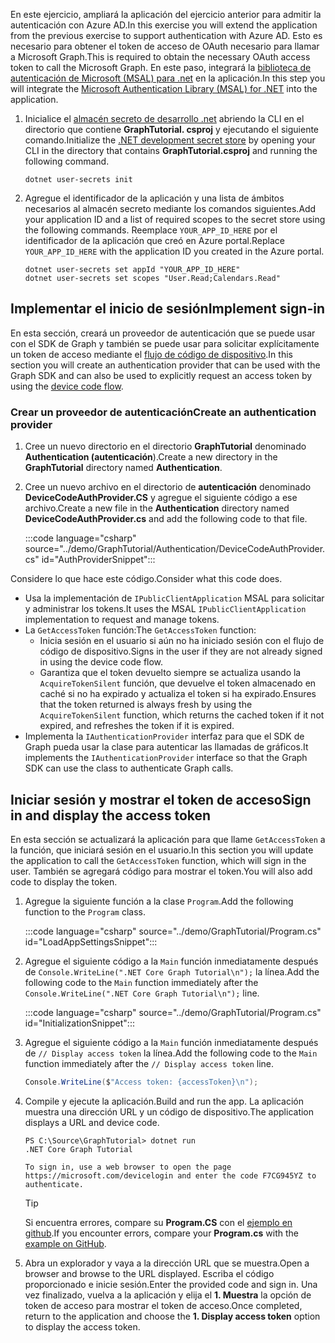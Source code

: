 <!-- markdownlint-disable MD002 MD041 -->

<span data-ttu-id="21ca6-101">En este ejercicio, ampliará la aplicación del ejercicio anterior para admitir la autenticación con Azure AD.</span><span class="sxs-lookup"><span data-stu-id="21ca6-101">In this exercise you will extend the application from the previous exercise to support authentication with Azure AD.</span></span> <span data-ttu-id="21ca6-102">Esto es necesario para obtener el token de acceso de OAuth necesario para llamar a Microsoft Graph.</span><span class="sxs-lookup"><span data-stu-id="21ca6-102">This is required to obtain the necessary OAuth access token to call the Microsoft Graph.</span></span> <span data-ttu-id="21ca6-103">En este paso, integrará la [biblioteca de autenticación de Microsoft (MSAL) para .net](https://github.com/AzureAD/microsoft-authentication-library-for-dotnet) en la aplicación.</span><span class="sxs-lookup"><span data-stu-id="21ca6-103">In this step you will integrate the [Microsoft Authentication Library (MSAL) for .NET](https://github.com/AzureAD/microsoft-authentication-library-for-dotnet) into the application.</span></span>

1. <span data-ttu-id="21ca6-104">Inicialice el [almacén secreto de desarrollo .net](/aspnet/core/security/app-secrets) abriendo la CLI en el directorio que contiene **GraphTutorial. csproj** y ejecutando el siguiente comando.</span><span class="sxs-lookup"><span data-stu-id="21ca6-104">Initialize the [.NET development secret store](/aspnet/core/security/app-secrets) by opening your CLI in the directory that contains **GraphTutorial.csproj** and running the following command.</span></span>

    ```Shell
    dotnet user-secrets init
    ```

1. <span data-ttu-id="21ca6-105">Agregue el identificador de la aplicación y una lista de ámbitos necesarios al almacén secreto mediante los comandos siguientes.</span><span class="sxs-lookup"><span data-stu-id="21ca6-105">Add your application ID and a list of required scopes to the secret store using the following commands.</span></span> <span data-ttu-id="21ca6-106">Reemplace `YOUR_APP_ID_HERE` por el identificador de la aplicación que creó en Azure portal.</span><span class="sxs-lookup"><span data-stu-id="21ca6-106">Replace `YOUR_APP_ID_HERE` with the application ID you created in the Azure portal.</span></span>

    ```Shell
    dotnet user-secrets set appId "YOUR_APP_ID_HERE"
    dotnet user-secrets set scopes "User.Read;Calendars.Read"
    ```

## <a name="implement-sign-in"></a><span data-ttu-id="21ca6-107">Implementar el inicio de sesión</span><span class="sxs-lookup"><span data-stu-id="21ca6-107">Implement sign-in</span></span>

<span data-ttu-id="21ca6-108">En esta sección, creará un proveedor de autenticación que se puede usar con el SDK de Graph y también se puede usar para solicitar explícitamente un token de acceso mediante el [flujo de código de dispositivo](https://docs.microsoft.com/azure/active-directory/develop/v2-oauth2-device-code).</span><span class="sxs-lookup"><span data-stu-id="21ca6-108">In this section you will create an authentication provider that can be used with the Graph SDK and can also be used to explicitly request an access token by using the [device code flow](https://docs.microsoft.com/azure/active-directory/develop/v2-oauth2-device-code).</span></span>

### <a name="create-an-authentication-provider"></a><span data-ttu-id="21ca6-109">Crear un proveedor de autenticación</span><span class="sxs-lookup"><span data-stu-id="21ca6-109">Create an authentication provider</span></span>

1. <span data-ttu-id="21ca6-110">Cree un nuevo directorio en el directorio **GraphTutorial** denominado **Authentication (autenticación**).</span><span class="sxs-lookup"><span data-stu-id="21ca6-110">Create a new directory in the **GraphTutorial** directory named **Authentication**.</span></span>
1. <span data-ttu-id="21ca6-111">Cree un nuevo archivo en el directorio de **autenticación** denominado **DeviceCodeAuthProvider.CS** y agregue el siguiente código a ese archivo.</span><span class="sxs-lookup"><span data-stu-id="21ca6-111">Create a new file in the **Authentication** directory named **DeviceCodeAuthProvider.cs** and add the following code to that file.</span></span>

    :::code language="csharp" source="../demo/GraphTutorial/Authentication/DeviceCodeAuthProvider.cs" id="AuthProviderSnippet":::

<span data-ttu-id="21ca6-112">Considere lo que hace este código.</span><span class="sxs-lookup"><span data-stu-id="21ca6-112">Consider what this code does.</span></span>

- <span data-ttu-id="21ca6-113">Usa la implementación de `IPublicClientApplication` MSAL para solicitar y administrar los tokens.</span><span class="sxs-lookup"><span data-stu-id="21ca6-113">It uses the MSAL `IPublicClientApplication` implementation to request and manage tokens.</span></span>
- <span data-ttu-id="21ca6-114">La `GetAccessToken` función:</span><span class="sxs-lookup"><span data-stu-id="21ca6-114">The `GetAccessToken` function:</span></span>
  - <span data-ttu-id="21ca6-115">Inicia sesión en el usuario si aún no ha iniciado sesión con el flujo de código de dispositivo.</span><span class="sxs-lookup"><span data-stu-id="21ca6-115">Signs in the user if they are not already signed in using the device code flow.</span></span>
  - <span data-ttu-id="21ca6-116">Garantiza que el token devuelto siempre se actualiza usando la `AcquireTokenSilent` función, que devuelve el token almacenado en caché si no ha expirado y actualiza el token si ha expirado.</span><span class="sxs-lookup"><span data-stu-id="21ca6-116">Ensures that the token returned is always fresh by using the `AcquireTokenSilent` function, which returns the cached token if it not expired, and refreshes the token if it is expired.</span></span>
- <span data-ttu-id="21ca6-117">Implementa la `IAuthenticationProvider` interfaz para que el SDK de Graph pueda usar la clase para autenticar las llamadas de gráficos.</span><span class="sxs-lookup"><span data-stu-id="21ca6-117">It implements the `IAuthenticationProvider` interface so that the Graph SDK can use the class to authenticate Graph calls.</span></span>

## <a name="sign-in-and-display-the-access-token"></a><span data-ttu-id="21ca6-118">Iniciar sesión y mostrar el token de acceso</span><span class="sxs-lookup"><span data-stu-id="21ca6-118">Sign in and display the access token</span></span>

<span data-ttu-id="21ca6-119">En esta sección se actualizará la aplicación para que llame `GetAccessToken` a la función, que iniciará sesión en el usuario.</span><span class="sxs-lookup"><span data-stu-id="21ca6-119">In this section you will update the application to call the `GetAccessToken` function, which will sign in the user.</span></span> <span data-ttu-id="21ca6-120">También se agregará código para mostrar el token.</span><span class="sxs-lookup"><span data-stu-id="21ca6-120">You will also add code to display the token.</span></span>

1. <span data-ttu-id="21ca6-121">Agregue la siguiente función a la clase `Program`.</span><span class="sxs-lookup"><span data-stu-id="21ca6-121">Add the following function to the `Program` class.</span></span>

    :::code language="csharp" source="../demo/GraphTutorial/Program.cs" id="LoadAppSettingsSnippet":::

1. <span data-ttu-id="21ca6-122">Agregue el siguiente código a la `Main` función inmediatamente después de `Console.WriteLine(".NET Core Graph Tutorial\n");` la línea.</span><span class="sxs-lookup"><span data-stu-id="21ca6-122">Add the following code to the `Main` function immediately after the `Console.WriteLine(".NET Core Graph Tutorial\n");` line.</span></span>

    :::code language="csharp" source="../demo/GraphTutorial/Program.cs" id="InitializationSnippet":::

1. <span data-ttu-id="21ca6-123">Agregue el siguiente código a la `Main` función inmediatamente después de `// Display access token` la línea.</span><span class="sxs-lookup"><span data-stu-id="21ca6-123">Add the following code to the `Main` function immediately after the `// Display access token` line.</span></span>

    ```csharp
    Console.WriteLine($"Access token: {accessToken}\n");
    ```

1. <span data-ttu-id="21ca6-124">Compile y ejecute la aplicación.</span><span class="sxs-lookup"><span data-stu-id="21ca6-124">Build and run the app.</span></span> <span data-ttu-id="21ca6-125">La aplicación muestra una dirección URL y un código de dispositivo.</span><span class="sxs-lookup"><span data-stu-id="21ca6-125">The application displays a URL and device code.</span></span>

    ```Shell
    PS C:\Source\GraphTutorial> dotnet run
    .NET Core Graph Tutorial

    To sign in, use a web browser to open the page https://microsoft.com/devicelogin and enter the code F7CG945YZ to authenticate.
    ```

    > [!TIP]
    > <span data-ttu-id="21ca6-126">Si encuentra errores, compare su **Program.CS** con el [ejemplo en github](https://github.com/microsoftgraph/msgraph-training-dotnet-core/blob/master/demo/GraphTutorial/Program.cs).</span><span class="sxs-lookup"><span data-stu-id="21ca6-126">If you encounter errors, compare your **Program.cs** with the [example on GitHub](https://github.com/microsoftgraph/msgraph-training-dotnet-core/blob/master/demo/GraphTutorial/Program.cs).</span></span>

1. <span data-ttu-id="21ca6-127">Abra un explorador y vaya a la dirección URL que se muestra.</span><span class="sxs-lookup"><span data-stu-id="21ca6-127">Open a browser and browse to the URL displayed.</span></span> <span data-ttu-id="21ca6-128">Escriba el código proporcionado e inicie sesión.</span><span class="sxs-lookup"><span data-stu-id="21ca6-128">Enter the provided code and sign in.</span></span> <span data-ttu-id="21ca6-129">Una vez finalizado, vuelva a la aplicación y elija el **1. Muestra** la opción de token de acceso para mostrar el token de acceso.</span><span class="sxs-lookup"><span data-stu-id="21ca6-129">Once completed, return to the application and choose the **1. Display access token** option to display the access token.</span></span>
